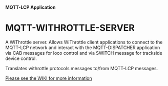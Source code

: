 #### MQTT-LCP Application

# MQTT-WITHROTTLE-SERVER

A WiThrottle server.  Allows WiThrottle client applications to connect to the MQTT-LCP network
and interact with the MQTT-DISPATCHER application via CAB messages for loco control 
and via SWITCH message for trackside device control.

Translates withrottle protocols messages to/from MQTT-LCP messages.

[Please see the WIKI for more information](https://github.com/rphughespa/mqtt-lcp/wiki)
